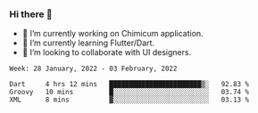 ### Hi there 👋

<!--
**devcat37/devcat37** is a ✨ _special_ ✨ repository because its `README.md` (this file) appears on your GitHub profile.-->


- 🔭 I’m currently working on Chimicum application.
- 🌱 I’m currently learning Flutter/Dart.
- 👯 I’m looking to collaborate with UI designers.
<!-- - 🤔 I’m looking for help with ... -->

<!--START_SECTION:waka-->
```text
Week: 28 January, 2022 - 03 February, 2022

Dart     4 hrs 12 mins   ███████████████████████▒░   92.83 % 
Groovy   10 mins         █░░░░░░░░░░░░░░░░░░░░░░░░   03.74 % 
XML      8 mins          ▓░░░░░░░░░░░░░░░░░░░░░░░░   03.13 % 
```
<!--END_SECTION:waka-->
